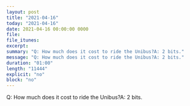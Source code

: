 ```yaml
---
layout: post
title: "2021-04-16"
today: "2021-04-16"
date: 2021-04-16 00:00:00 0000
file:
file_itunes:
excerpt:
summary: "Q: How much does it cost to ride the Unibus?A: 2 bits."
message: "Q: How much does it cost to ride the Unibus?A: 2 bits."
duration: "01:00"
length: "11444"
explicit: "no"
block: "no"
---
```

Q: How much does it cost to ride the Unibus?A: 2 bits.

